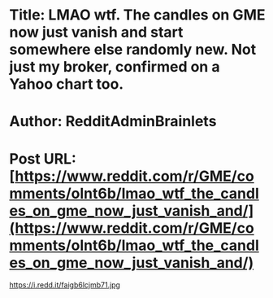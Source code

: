 # Title: LMAO wtf. The candles on GME now just vanish and start somewhere else randomly new. Not just my broker, confirmed on a Yahoo chart too.
# Author: RedditAdminBrainlets
# Post URL: [https://www.reddit.com/r/GME/comments/olnt6b/lmao_wtf_the_candles_on_gme_now_just_vanish_and/](https://www.reddit.com/r/GME/comments/olnt6b/lmao_wtf_the_candles_on_gme_now_just_vanish_and/)


https://i.redd.it/faigb6lcjmb71.jpg